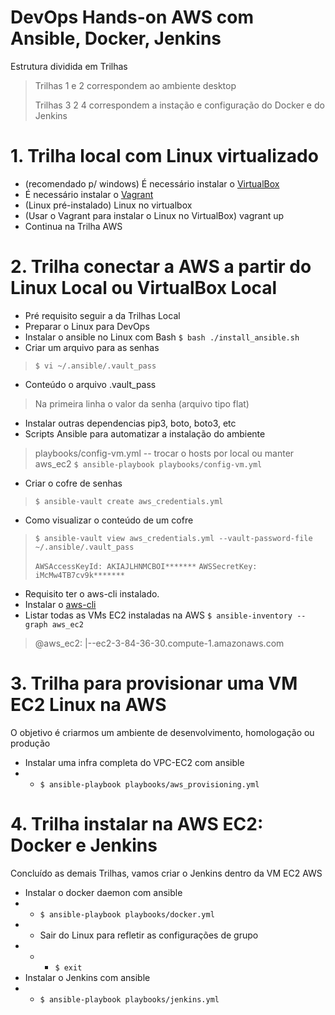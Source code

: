 # DevOps Hands-on AWS com Ansible, Docker, Jenkins
Estrutura dividida em Trilhas
> Trilhas 1 e 2 correspondem ao ambiente desktop
>
> Trilhas 3 2 4 correspondem a instação e configuração do Docker e do Jenkins

# 1. Trilha local com Linux virtualizado
* (recomendado p/ windows) É necessário instalar o [VirtualBox](http://virtualbox.org/)
* É necessário instalar o [Vagrant](http://vagrantup.com/)
* (Linux pré-instalado) Linux no virtualbox
* (Usar o Vagrant para instalar o Linux no VirtualBox) vagrant up
* Continua na Trilha AWS

# 2. Trilha conectar a AWS a partir do Linux Local ou VirtualBox Local
* Pré requisito seguir a da Trilhas Local
* Preparar o Linux para DevOps
* Instalar o ansible no Linux com Bash
`$ bash ./install_ansible.sh`
* Criar um arquivo para as senhas
> `$ vi ~/.ansible/.vault_pass`
* Conteúdo o arquivo .vault_pass
> Na primeira linha o valor da senha (arquivo tipo flat)
* Instalar outras dependencias pip3, boto, boto3, etc
* Scripts Ansible para automatizar a instalação do ambiente
> playbooks/config-vm.yml -- trocar o hosts por local ou manter aws_ec2
> `$ ansible-playbook playbooks/config-vm.yml`
* Criar o cofre de senhas
> `$ ansible-vault create aws_credentials.yml`
* Como visualizar o conteúdo de um cofre
> `$ ansible-vault view aws_credentials.yml --vault-password-file ~/.ansible/.vault_pass`
>
> `AWSAccessKeyId: AKIAJLHNMCBOI*******`
> `AWSSecretKey: iMcMw4TB7cv9k*******`
* Requisito ter o aws-cli instalado.
* Instalar o [aws-cli](https://docs.aws.amazon.com/pt_br/cli/latest/userguide/cli-chap-install.html)
* Listar todas as VMs EC2 instaladas na AWS
`$ ansible-inventory --graph aws_ec2`
> @aws_ec2:
>   |--ec2-3-84-36-30.compute-1.amazonaws.com

# 3. Trilha para provisionar uma VM EC2 Linux na AWS
O objetivo é criarmos um ambiente de desenvolvimento, homologação ou produção
* Instalar uma infra completa do VPC-EC2 com ansible
* * `$ ansible-playbook playbooks/aws_provisioning.yml`


# 4. Trilha instalar na AWS EC2: Docker e Jenkins
Concluído as demais Trilhas, vamos criar o Jenkins dentro da VM EC2 AWS
* Instalar o docker daemon com ansible
* * `$ ansible-playbook playbooks/docker.yml`
* * Sair do Linux para refletir as configurações de grupo
* * * `$ exit`
* Instalar o Jenkins com ansible
* * `$ ansible-playbook playbooks/jenkins.yml`

